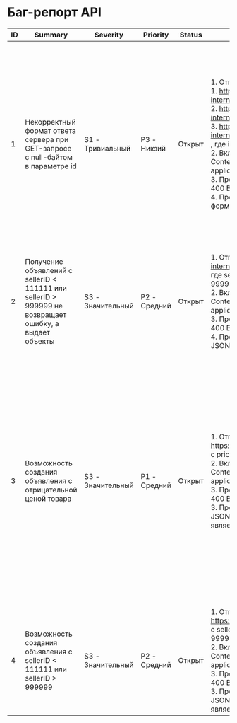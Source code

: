 # Баг-репорт API

| ID | Summary                                                                                               | Severity          | Priority     | Status | Steps to Reproduce                                                                                                                                                                                                                                                                                                                                                                                                                                    | Expected Result                                                                                                                                                                   | Actual result                                                                                                             | Description                                                                                                                                                                                                                                                                                                                       |
| -- | ----------------------------------------------------------------------------------------------------- | ----------------- | ------------ | ------ | ----------------------------------------------------------------------------------------------------------------------------------------------------------------------------------------------------------------------------------------------------------------------------------------------------------------------------------------------------------------------------------------------------------------------------------------------------- | --------------------------------------------------------------------------------------------------------------------------------------------------------------------------------- | ------------------------------------------------------------------------------------------------------------------------- | --------------------------------------------------------------------------------------------------------------------------------------------------------------------------------------------------------------------------------------------------------------------------------------------------------------------------------- |
| 1  | Некорректный формат ответа сервера при GET-запросе с null-байтом в параметре id                       | S1 - Тривиальный  | P3 - Никзий  | Открыт | 1. Отправить GET-запрос на <br>1\. https://qa-internship.avito.com/api/1/item/:id<br>2\. https://qa-internship.avito.com/api/1/statistic/item/:id<br>3\. https://qa-internship.avito.com/api/1/:sellerID/item<br>, где id=%00.<br>2\. Включить в заголовки запроса Content-Type: application/json и Accept: application/json.<br>3\. Проверить код ответа (должен быть 400 Bad Request).<br>4\. Проверить тело ответа (ожидаемый формат JSON). | Сервер возвращает HTTP 400 Bad Request с телом ответа в формате JSON, так как в заголовке запроса указан Accept: application/json.                                                | Сервер возвращает HTTP 400 Bad Request, но тело ответа приходит в формате HTML вместо ожидаемого JSON.                    | При отправке GET-запроса с параметром id=%00 сервер, несмотря на переданный заголовок Accept: application/json, возвращает ответ в формате HTML. <br>Это несоответствие может привести к проблемам при обработке ошибок на клиентской стороне, ожидающей JSON-ответ.                                                             |
| 2  | Получение объявлений с sellerID < 111111 или sellerID > 999999 не возвращает ошибку, а выдает объекты | S3 - Значительный | P2 - Средний | Открыт | 1. Отправить GET-запрос на https://qa-internship.avito.com/api/1/sellerID/item, где sellerID < 111111 или sellerID > 999999.<br>2\. Включить в заголовки запроса Content-Type: application/json и Accept: application/json.<br>3\. Проверить код ответа (ожидаемый 400 Bad Request).<br>4\. Проверить тело ответа (ожидаемое: JSON с сообщением об ошибке).                                                                                        | Сервер должен вернуть HTTP 400 Bad Request с JSON-ответом, содержащим сообщение об ошибке, так как sellerID < 111111 или sellerID > 999999 является некорректным идентификатором. | Сервер возвращает HTTP 200 OK и список объявлений, созданных продавцом с sellerID, указанным при создании, вместо ошибки. | Баг может привести к некорректному отображению данных на клиентской стороне и потенциальным проблемам с безопасностью.                                                                                                                                                                                                            |
| 3  | Возможность создания объявления с отрицательной ценой товара                                          | S3 - Значительный | P1 - Средний | Открыт | 1. Отправить POST-запрос на https://qa-internship.avito.com/api/1/item с price < 0.<br>2\. Включить в заголовки запроса Content-Type: application/json и Accept: application/json.<br>3\. Проверить код ответа (ожидаемый 400 Bad Request).<br>3\. Проверить тело ответа (ожидаемый JSON с сообщением об ошибке).<br>является багом).                                                                                                             | Сервер должен вернуть HTTP 400 Bad Request с JSON-ответом, содержащим сообщение об ошибке, так как цена товара не может быть отрицательной.                                       | Сервер возвращает HTTP 200 OK и успешно создает объявление с отрицательной ценой.                                         | При отправке POST-запроса на создание объявления с отрицательной ценой сервер должен вернуть ошибку 400 Bad Request, так как цена товара не может быть меньше нуля. Однако вместо этого сервер успешно создает объявление, что нарушает бизнес-логику и может привести к некорректному отображению товаров на клиентской стороне. |
| 4  | Возможность создания объявления с sellerID < 111111 или sellerID > 999999                             | S3 - Значительный | P2 - Средний | Открыт | 1. Отправить POST-запрос на https://qa-internship.avito.com/api/1/item с sellerID < 111111 или sellerID > 999999.<br>2\. Включить в заголовки запроса Content-Type: application/json и Accept: application/json.<br>3\. Проверить код ответа (ожидаемый 400 Bad Request).<br>3\. Проверить тело ответа (ожидаемый JSON с сообщением об ошибке).<br>является багом).                                                                               | Сервер должен вернуть HTTP 400 Bad Request с JSON-ответом, содержащим сообщение об ошибке, так как sellerID < 111111 или sellerID > 999999 является некорректным идентификатором. | Сервер возвращает HTTP 200 OK и и успешно создает объявление с sellerID, указанным при создании, вместо ошибки.           | Баг может привести к некорректному отображению данных на клиентской стороне и потенциальным проблемам с безопасностью.                                                                                                                                                                                                            |
